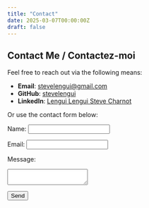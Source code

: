 ```yaml
---
title: "Contact"
date: 2025-03-07T00:00:00Z
draft: false
---
```


## Contact Me / Contactez-moi

Feel free to reach out via the following means:

- **Email**: [stevelengui@gmail.com](mailto:stevelengui@gmail.com)
- **GitHub**: [stevelengui](https://github.com/stevelengui)
- **LinkedIn**: [Lengui Lengui Steve Charnot](https://linkedin.com/in/stevelengui)

Or use the contact form below:

<div class="contact-form">
<form action="https://formspree.io/f/your-form-id" method="POST">
  <label for="name">Name:</label>
  <input type="text" id="name" name="name" required>

  <label for="email">Email:</label>
  <input type="email" id="email" name="email" required>

  <label for="message">Message:</label>
  <textarea id="message" name="message" required></textarea>

  <button type="submit">Send</button>
</form>
</div>
